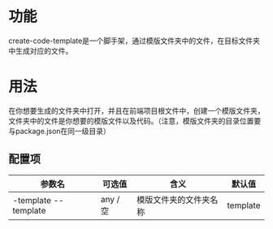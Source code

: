 # 功能
create-code-template是一个脚手架，通过模版文件夹中的文件，在目标文件夹中生成对应的文件。

# 用法
在你想要生成的文件夹中打开，并且在前端项目根文件中，创建一个模版文件夹，文件夹中的文件是你想要的模版文件以及代码。（注意，模版文件夹的目录位置要与package.json在同一级目录）

## 配置项
| 参数名 | 可选值 | 含义 | 默认值 |
| ----- | ----- | --- | --- |
| -template --template | any / 空 | 模版文件夹的文件夹名称 | template |

